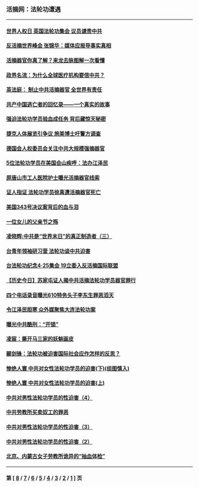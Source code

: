 ### 活摘网：法轮功遭遇
---
#### [世界人权日 英国法轮功集会 议员谴责中共](../../pages/nf5881/n13431763.md?03160430) 
#### [反活摘世界峰会 张锦华：媒体应报导事实真相](../../pages/nf5881/n13278502.md?03160430) 
#### [活摘器官你真了解？来龙去脉图解一次看懂](../../pages/nf5881/n13013820.md?03160430) 
#### [政界名流：为什么全球医疗机构要信中共？](../../pages/nf5881/n11945479.md?03160430) 
#### [英法庭： 制止中共活摘器官 全世界有责任](../../pages/nf5881/n11330691.md?03160430) 
#### [共产中国逃亡者的回忆录——一个真实的故事](../../pages/nf5881/n10918649.md?03160430) 
#### [强迫法轮功学员验血成任务 背后藏惊天秘密](../../pages/nf5881/n4252384.md?03160430) 
#### [捷克人体展览引争议 旅美博士吁警方调查](../../pages/nf5881/n9429187.md?03160430) 
#### [德国会人权委员会关注中共大规模强摘器官](../../pages/nf5881/n8418950.md?03160430) 
#### [5位法轮功学员在美国会山疾呼：法办江泽民](../../pages/nf5881/n8101519.md?03160430) 
#### [原唐山市工人医院护士曝光活摘器官线索](../../pages/nf5881/n8076384.md?03160430) 
#### [证人指证 法轮功学员徐真遭活摘器官死亡](../../pages/nf5881/n8042467.md?03160430) 
#### [美国343号决议案背后的血与泪](../../pages/nf5881/n8020684.md?03160430) 
#### [一位女儿的父亲节之殇](../../pages/nf5881/n8014122.md?03160430) 
#### [凌晓辉:中共是“世界末日”的真正制造者（三）](../../pages/nf5881/n4210333.md?03160430) 
#### [台青年领袖研习营 法轮功谈中共迫害](../../pages/nf5881/n4141857.md?03160430) 
#### [台法轮功纪念4‧25集会 19立委入反活摘国际联盟](../../pages/nf5881/n4141821.md?03160430) 
#### [【历史今日】苏家屯证人揭中共活摘法轮功学员器官罪行](../../pages/nf5881/n4135912.md?03160430) 
#### [四个电话录音曝光610特务头子李东生罪恶滔天](../../pages/nf5881/n4040060.md?03160430) 
#### [令江泽民胆寒 众外媒聚焦大连法轮功案](../../pages/nf5881/n3932671.md?03160430) 
#### [曝光中共酷刑：“开锁”](../../pages/nf5881/n3889373.md?03160430) 
#### [凌宸：撕开马三家的妖魅画皮](../../pages/nf5881/n3849369.md?03160430) 
#### [郦剑锋：法轮功被迫害国际社会应作怎样的反思？](../../pages/nf5881/n3824560.md?03160430) 
#### [惨绝人寰 中共对女性法轮功学员的迫害(下)(组图慎入)](../../pages/nf5881/n3816285.md?03160430) 
#### [惨绝人寰 中共对女性法轮功学员的迫害(上)](../../pages/nf5881/n3815374.md?03160430) 
#### [中共对男性法轮功学员的性迫害（4）](../../pages/nf5881/n3769144.md?03160430) 
#### [中共劳教所买卖奴工的罪恶](../../pages/nf5881/n3769378.md?03160430) 
#### [中共对男性法轮功学员的性迫害（3）](../../pages/nf5881/n3768231.md?03160430) 
#### [中共对男性法轮功学员的性迫害（2）](../../pages/nf5881/n3767211.md?03160430) 
#### [北京、内蒙古女子劳教所诡异的“抽血体检”](../../pages/nf5881/n3753158.md?03160430) 

---
#### 第 [ [8](./8.md?03160430) / [7](./7.md?03160430) / [6](./6.md?03160430) / [5](./5.md?03160430) / [4](./4.md?03160430) / [3](./3.md?03160430) / [2](./2.md?03160430) / [1](./1.md?03160430) ] 页
